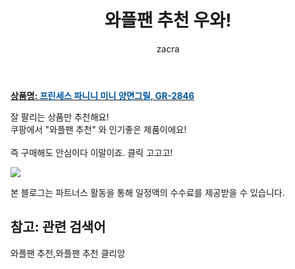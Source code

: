 ﻿---
layout: post
title:  "와플팬 추천 우와!"
author: zacra
categories: [ 아이템 ]
tags: [와플팬 추천,와플팬 추천 클리앙]
image: https://static.coupangcdn.com/image/product/image/vendoritem/2019/01/28/3074040039/e1b6f8e9-cf9e-423c-b9c8-f7ee1ef8401e.jpg 
description: "쿠팡에서 와플팬 추천 관련 상품으로 가장 잘팔리는 제품 중 하나라는 사실!!."
rating: 4.5
---

<a href="https://link.coupang.com/re/AFFSDP?lptag=AF8407795&pageKey=5541767&itemId=25108751&vendorItemId=74305104026&traceid=V0-153-5822fc3d9343e19d"><b>상품명: <font color='#01579B'>프린세스 파니니 미니 양면그릴, GR-2846</font></b></a>

잘 팔리는 상품만 추천해요!<br/>
쿠팡에서 "와플팬 추천" 와 인기좋은 제품이에요!<br/><br/>
즉 구매해도 안심이다 이말이죠. 클릭 고고고! <br/>



<a href="https://link.coupang.com/re/AFFSDP?lptag=AF8407795&pageKey=5541767&itemId=25108751&vendorItemId=74305104026&traceid=V0-153-5822fc3d9343e19d"><img src="https://thumbnail6.coupangcdn.com/thumbnails/remote/q89/image/vendor_inventory/9e9a/3240e74f6177c8962f98b38780c34686f59ab38053a0a2e15947b9c8da54.png"></a> 

본 블로그는 파트너스 활동을 통해 일정액의 수수료를 제공받을 수 있습니다.

## 참고: 관련 검색어    
와플팬 추천,와플팬 추천 클리앙